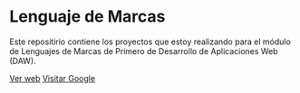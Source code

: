 # Lenguaje de Marcas
Este repositirio contiene los proyectos que estoy realizando para el módulo de Lenguajes de Marcas de Primero de Desarrollo de Aplicaciones Web (DAW).

<a href="https://pabcrudel.github.io/lenguajes-de-marcas/" target="_blank">Ver web</a>
<a href="https://www.google.com" target="_blank" rel="noopener">Visitar Google</a>
